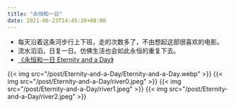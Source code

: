 ```yaml
---
title: "永恒和一日"
date: 2021-06-23T14:45:20+08:00
---
```

- 每天沿着这条河步行上下班，走的次数多了，不由想起这部很喜欢的电影。
- 流水滔滔，日复一日。仿佛生活也会如此永恒的重复下去。
- [《永恒和一日 Eternity and a Day》](https://movie.douban.com/subject/1293455/)

{{< img src="/post/Eternity-and-a-Day/Eternity-and-a-Day.webp" >}}
{{< img src="/post/Eternity-and-a-Day/river0.jpeg" >}}
{{< img src="/post/Eternity-and-a-Day/river1.jpeg" >}}
{{< img src="/post/Eternity-and-a-Day/river2.jpeg" >}}
